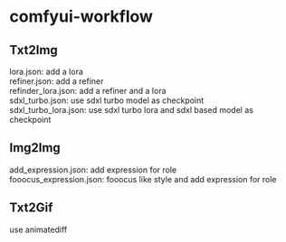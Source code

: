 # comfyui-workflow
## Txt2Img
lora.json: add a lora<br>
refiner.json: add a refiner<br>
refinder_lora.json: add a refiner and a lora<br>
sdxl_turbo.json: use sdxl turbo model as checkpoint<br>
sdxl_turbo_lora.json: use sdxl turbo lora and sdxl based model as checkpoint<br>
## Img2Img
add_expression.json: add expression for role<br>
fooocus_expression.json: fooocus like style and add expression for role<br>
## Txt2Gif
use animatediff 
